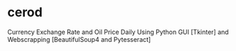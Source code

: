 # cerod
Currency Exchange Rate and Oil Price Daily Using Python GUI [Tkinter] and Webscrapping [BeautifulSoup4 and Pytesseract]
